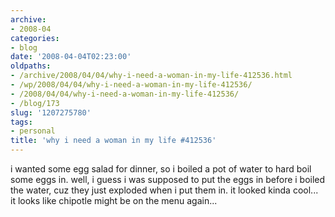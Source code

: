 ```yaml
---
archive:
- 2008-04
categories:
- blog
date: '2008-04-04T02:23:00'
oldpaths:
- /archive/2008/04/04/why-i-need-a-woman-in-my-life-412536.html
- /wp/2008/04/04/why-i-need-a-woman-in-my-life-412536/
- /2008/04/04/why-i-need-a-woman-in-my-life-412536/
- /blog/173
slug: '1207275780'
tags:
- personal
title: 'why i need a woman in my life #412536'
---
```


i wanted some egg salad for dinner, so i boiled a pot of water to hard
boil some eggs in. well, i guess i was supposed to put the eggs in before
i boiled the water, cuz they just exploded when i put them in. it looked
kinda cool... it looks like chipotle might be on the menu again...


